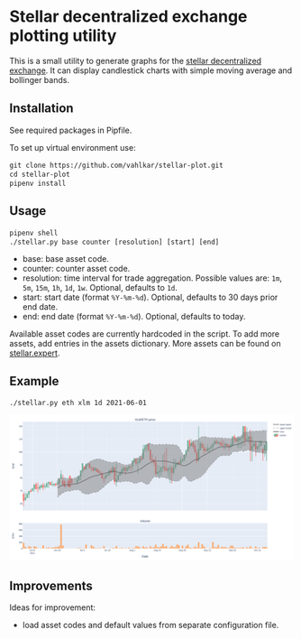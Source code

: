 # Stellar decentralized exchange plotting utility

This is a small utility to generate graphs for the [stellar decentralized
exchange](https://developers.stellar.org/docs/glossary/decentralized-exchange/).
It can display candlestick charts with simple moving average and bollinger bands.

## Installation

See required packages in Pipfile.

To set up virtual environment use:

```
git clone https://github.com/vahlkar/stellar-plot.git
cd stellar-plot
pipenv install
```

## Usage

```
pipenv shell
./stellar.py base counter [resolution] [start] [end]
```

- base: base asset code.
- counter: counter asset code.
- resolution: time interval for trade aggregation. Possible values are: `1m`,
  `5m`, `15m`, `1h`, `1d`, `1w`. Optional, defaults to `1d`.
- start: start date (format `%Y-%m-%d`). Optional, defaults to 30 days prior
  end date.
- end: end date (format `%Y-%m-%d`). Optional, defaults to today.

Available asset codes are currently hardcoded in the script.
To add more assets, add entries in the assets dictionary.
More assets can be found on [stellar.expert](https://stellar.expert/).

## Example

```
./stellar.py eth xlm 1d 2021-06-01
```

![Sample XLM/ETH graph](sample_graph_eth_xlm.png)

## Improvements

Ideas for improvement:

- load asset codes and default values from separate configuration file.
